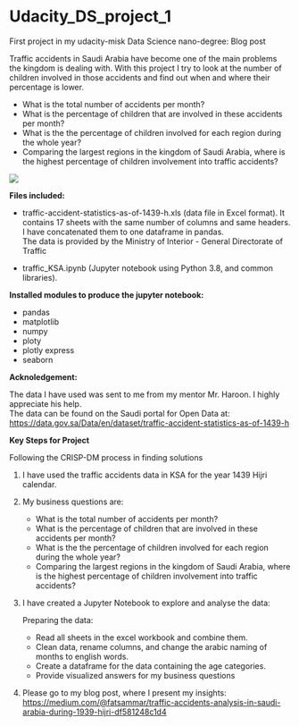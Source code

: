 # Udacity_DS_project_1
First project in my udacity-misk Data Science nano-degree: Blog post

Traffic accidents in Saudi Arabia have become one of the main problems the kingdom is dealing with. With this project I try to look at the number of children involved in those accidents and find out when and where their percentage is lower.

   - What is the total number of accidents per month?
   - What is the percentage of children that are involved in these accidents per month?
   - What is the the percentage of children involved for each region during the whole year?
   - Comparing the largest regions in the kingdom of Saudi Arabia, where is the highest percentage of children involvement into traffic accidents?

<img src="https://cdn-images-1.medium.com/max/2000/1*nz-xbNsB8b5pmJabS6VnJQ.png">

<b>Files included:</b>

- traffic-accident-statistics-as-of-1439-h.xls (data file in Excel format). It contains 17 sheets with the same number of columns and same headers. I have concatenated them to one dataframe in pandas.<br>
    The data is provided by the Ministry of Interior - General Directorate of Traffic<br>
    
- traffic_KSA.ipynb (Jupyter notebook using Python 3.8, and common libraries).<br>

<b>Installed modules to produce the jupyter notebook:</b>

- pandas
- matplotlib
- numpy
- ploty
- plotly express
- seaborn

 <b>Acknoledgement:</b>
 
The data I have used was sent to me from my mentor Mr. Haroon. I highly appreciate his help. <br>
The data can be found on the Saudi portal for Open Data at:<br>
https://data.gov.sa/Data/en/dataset/traffic-accident-statistics-as-of-1439-h 


<b>Key Steps for Project</b>

Following the CRISP-DM process in finding solutions

1) I have used the traffic accidents data in KSA for the year 1439 Hijri calendar.

2) My business questions are:
    - What is the total number of accidents per month?
    - What is the percentage of children that are involved in these accidents per month?
    - What is the the percentage of children involved for each region during the whole year?
    - Comparing the largest regions in the kingdom of Saudi Arabia, where is the highest percentage of children involvement into traffic accidents?

3) I have created a Jupyter Notebook to explore and analyse the data:

    Preparing the data:

      - Read all sheets in the excel workbook and combine them.  
      - Clean data, rename columns, and change the arabic naming of months to english words.<br>  
      - Create a dataframe for the data containing the age categories.<br>  
      - Provide visualized answers for my business questions

4) Please go to my blog post, where I present my insights:<br>
    https://medium.com/@fatsammar/traffic-accidents-analysis-in-saudi-arabia-during-1939-hijri-df581248c1d4
